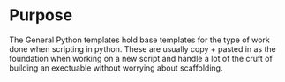 # Purpose

The General Python templates hold base templates for the type of work done when scripting in python. These are usually copy + pasted in as the foundation when working on a new script and handle a lot of the cruft of building an exectuable without worrying about scaffolding.
